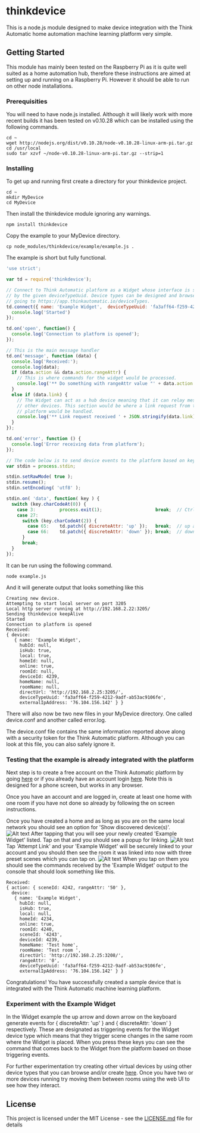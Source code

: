 # thinkdevice
This is a node.js module designed to make device integration with the Think Automatic home automation machine learning platform very simple.

## Getting Started

This module has mainly been tested on the Raspberry Pi as it is quite well suited as a home automation hub, therefore these instructions are aimed at setting up and running on a Raspberry Pi. However it should be able to run on other node installations.

### Prerequisities

You will need to have node.js installed. Although it will likely work with more recent builds it has been tested on v0.10.28 which can be installed using the following commands.

```
cd ~
wget http://nodejs.org/dist/v0.10.28/node-v0.10.28-linux-arm-pi.tar.gz
cd /usr/local
sudo tar xzvf ~/node-v0.10.28-linux-arm-pi.tar.gz --strip=1
```

### Installing

To get up and running first create a directory for your thinkdevice project.

```
cd ~
mkdir MyDevice
cd MyDevice
```
Then install the thinkdevice module ignoring any warnings.

``` 
npm install thinkdevice
```
Copy the example to your MyDevice directory.
```
cp node_modules/thinkdevice/example/example.js .
```
The example is short but fully functional.
```javascript
'use strict';

var td = require('thinkdevice');

// Connect to Think Automatic platform as a Widget whose interface is specified
// by the given deviceTypeUuid. Device types can be designed and browsed by
// going to https://app.thinkautomatic.io/deviceTypes.
td.connect({ name: 'Example Widget',  deviceTypeUuid: 'fa3aff64-f259-4212-9adf-ab53ac9106fe' }, function () { 
  console.log('Started')
});

td.on('open', function() {
  console.log('Connection to platform is opened');  
});

// This is the main message handler
td.on('message', function (data) {
  console.log('Received:');
  console.log(data);
  if (data.action && data.action.rangeAttr) {
    // This is where commands for the widget would be processed.
    console.log('** Do something with rangeAttr value "' + data.action.rangeAttr.toString() + '" here');
  }
  else if (data.link) {
    // The Widget can act as a hub device meaning that it can relay messages for 
    // other devices. This section would be where a link request from the 
    // platform would be handled.
    console.log('** Link request received ' + JSON.stringify(data.link));
  }
});

td.on('error', function () {
  console.log('Error receiving data from platform');
});

// The code below is to send device events to the platform based on key presses. 
var stdin = process.stdin;

stdin.setRawMode( true );
stdin.resume();
stdin.setEncoding( 'utf8' );

stdin.on( 'data', function( key ) {
  switch (key.charCodeAt(0)) {
    case 3:         process.exit(1);                    break;  // Ctrl - C
    case 27:
      switch (key.charCodeAt(2)) {
        case 65:    td.patch({ discreteAttr: 'up' });   break;  // up arrow key
        case 66:    td.patch({ discreteAttr: 'down' }); break;  // down arrow key
      }
      break;
  }
});
```
It can be run using the following command.
```
node example.js
```
And it will generate output that looks something like this
```
Creating new device.
Attempting to start local server on port 3205
Local http server running at http://192.168.2.22:3205/
Sending thinkdevice keepAlive
Started
Connection to platform is opened
Received:
{ device:
   { name: 'Example Widget',
     hubId: null,
     isHub: true,
     local: true,
     homeId: null,
     online: true,
     roomId: null,
     deviceId: 4239,
     homeName: null,
     roomName: null,
     directUrl: 'http://192.168.2.25:3205/',
     deviceTypeUuid: 'fa3aff64-f259-4212-9adf-ab53ac9106fe',
     externalIpAddress: '76.104.156.142' } }
```
There will also now be two new files in your MyDevice directory. One called device.conf and another called error.log.

The device.conf file contains the same information reported above along with a security token for the Think Automatic platform. Although you can look at this file, you can also safely ignore it.

### Testing that the example is already integrated with the platform

Next step is to create a free account on the Think Automatic platform by going [here](https://app.thinkautomatic.io/users/register) or if you already have an account login [here](https://app.thinkautomatic.io/users/login). Note this is designed for a phone screen, but works in any browser.

Once you have an account and are logged in, create at least one home with one room if you have not done so already by following the on screen instructions.

Once you have created a home and as long as you are on the same local network you should see an option for 'Show discovered device(s)'. 
![Alt text](/images/discovered.png?raw=true)
After tapping that you will see your newly created 'Example Widget' listed. Tap on that and you should see a popup for linking.
![Alt text](/images/linking.png?raw=true)
Tap 'Attempt Link' and your 'Example Widget' will be securely linked to your account and you should then see the room it was linked into now with three preset scenes which you can tap on.
![Alt text](/images/room.png?raw=true)
When you tap on them you should see the commands received by the 'Example Widget' output to the console that should look something like this.
```
Received:
{ action: { sceneId: 4242, rangeAttr: '50' },
  device:
   { name: 'Example Widget',
     hubId: null,
     isHub: true,
     local: null,
     homeId: 4234,
     online: true,
     roomId: 4240,
     sceneId: '4243',
     deviceId: 4239,
     homeName: 'Test home',
     roomName: 'Test room ',
     directUrl: 'http://192.168.2.25:3208/',
     rangeAttr: '0',
     deviceTypeUuid: 'fa3aff64-f259-4212-9adf-ab53ac9106fe',
     externalIpAddress: '76.104.156.142' } }
```
Congratulations! You have successfully created a sample device that is integrated with the Think Automatic machine learning platform.

### Experiment with the Example Widget

In the Widget example the up arrow and down arrow on the keyboard generate events for { discreteAttr: 'up' } and { discreteAttr: 'down' } respectively. These are designated as triggering events for the Widget device type which means that they trigger scene changes in the same room where the Widget is placed. When you press these keys you can see the command that comes back to the Widget from the platform based on those triggering events.

For further experimentation try creating other virtual devices by using other device types that you can browse and/or create [here](https://app.thinkautomatic.io/deviceTypes). Once you have two or more devices running try moving them between rooms using the web UI to see how they interact.

## License

This project is licensed under the MIT License - see the [LICENSE.md](LICENSE.md) file for details

